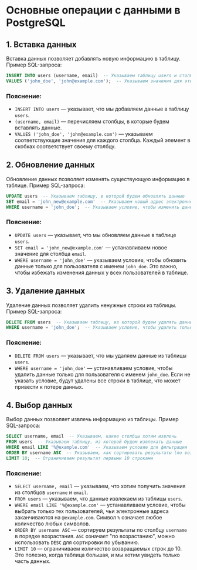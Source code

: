 # Основные операции с данными в PostgreSQL

## 1. Вставка данных

Вставка данных позволяет добавлять новую информацию в таблицу. Пример SQL-запроса:

```sql
INSERT INTO users (username, email)  -- Указываем таблицу users и столбцы, в которые будем добавлять данные
VALUES ('john_doe', 'john@example.com');  -- Указываем значения для этих столбцов
```

### Пояснение:
- `INSERT INTO users` — указывает, что мы добавляем данные в таблицу `users`.
- `(username, email)` — перечисляем столбцы, в которые будем вставлять данные.
- `VALUES ('john_doe', 'john@example.com')` — указываем соответствующие значения для каждого столбца. Каждый элемент в скобках соответствует своему столбцу.

## 2. Обновление данных

Обновление данных позволяет изменять существующую информацию в таблице. Пример SQL-запроса:

```sql
UPDATE users  -- Указываем таблицу, в которой будем обновлять данные
SET email = 'john_new@example.com'  -- Указываем новый адрес электронной почты для обновления
WHERE username = 'john_doe';  -- Указываем условие, чтобы изменить данные только для определенного пользователя
```

### Пояснение:
- `UPDATE users` — указывает, что мы обновляем данные в таблице `users`.
- `SET email = 'john_new@example.com'` — устанавливаем новое значение для столбца `email`.
- `WHERE username = 'john_doe'` — указываем условие, чтобы обновить данные только для пользователя с именем `john_doe`. Это важно, чтобы избежать изменения данных у всех пользователей в таблице.

## 3. Удаление данных

Удаление данных позволяет удалить ненужные строки из таблицы. Пример SQL-запроса:

```sql
DELETE FROM users  -- Указываем таблицу, из которой будем удалять данные
WHERE username = 'john_doe';  -- Указываем условие, чтобы удалить только конкретного пользователя
```

### Пояснение:
- `DELETE FROM users` — указывает, что мы удаляем данные из таблицы `users`.
- `WHERE username = 'john_doe'` — устанавливаем условие, чтобы удалить данные только для пользователя с именем `john_doe`. Если не указать условие, будут удалены все строки в таблице, что может привести к потере данных.

## 4. Выбор данных

Выбор данных позволяет извлечь информацию из таблицы. Пример SQL-запроса:

```sql
SELECT username, email  -- Указываем, какие столбцы хотим извлечь
FROM users  -- Указываем таблицу, из которой будем извлекать данные
WHERE email LIKE '%@example.com'  -- Указываем условие для фильтрации
ORDER BY username ASC  -- Указываем, как сортировать результаты (по возрастанию имени)
LIMIT 10;  -- Ограничиваем результат первыми 10 строками
```

### Пояснение:
- `SELECT username, email` — указываем, что хотим получить значения из столбцов `username` и `email`.
- `FROM users` — указываем, что данные извлекаем из таблицы `users`.
- `WHERE email LIKE '%@example.com'` — устанавливаем условие, чтобы выбрать только тех пользователей, чьи электронные адреса заканчиваются на `@example.com`. Символ `%` означает любое количество любых символов.
- `ORDER BY username ASC` — сортируем результаты по столбцу `username` в порядке возрастания. `ASC` означает "по возрастанию", можно использовать `DESC` для сортировки по убыванию.
- `LIMIT 10` — ограничиваем количество возвращаемых строк до 10. Это полезно, когда таблица большая, и мы хотим увидеть только часть данных.
